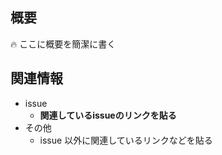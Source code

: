 ## 概要

:fire: ここに概要を簡潔に書く

## 関連情報

+ issue
  + **関連しているissueのリンクを貼る**
+ その他
  + issue 以外に関連しているリンクなどを貼る
